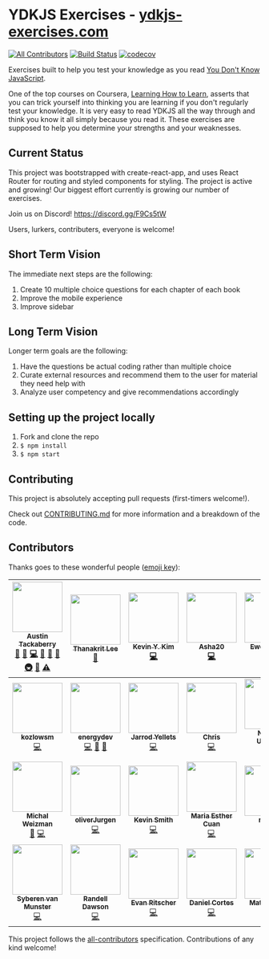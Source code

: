 # YDKJS Exercises - [ydkjs-exercises.com](https://ydkjs-exercises.com)

[![All Contributors](https://img.shields.io/badge/all_contributors-27-orange.svg?style=flat-square)](#contributors)
[![Build Status](https://travis-ci.org/austintackaberry/ydkjs-exercises.svg?branch=master)](https://travis-ci.org/austintackaberry/ydkjs-exercises)
[![codecov](https://codecov.io/gh/austintackaberry/ydkjs-exercises/branch/master/graph/badge.svg)](https://codecov.io/gh/austintackaberry/ydkjs-exercises)

Exercises built to help you test your knowledge as you read [You Don't Know JavaScript](https://github.com/getify/You-Dont-Know-JS).

One of the top courses on Coursera, [Learning How to Learn](https://www.coursera.org/learn/learning-how-to-learn), asserts that you can trick yourself into thinking you are learning if you don't regularly test your knowledge. It is very easy to read YDKJS all the way through and think you know it all simply because you read it. These exercises are supposed to help you determine your strengths and your weaknesses.

## Current Status

This project was bootstrapped with create-react-app, and uses React Router for routing and styled components for styling. The project is active and growing! Our biggest effort currently is growing our number of exercises.

Join us on Discord! https://discord.gg/F9Cs5tW

Users, lurkers, contributers, everyone is welcome!

## Short Term Vision

The immediate next steps are the following:

1.  Create 10 multiple choice questions for each chapter of each book
2.  Improve the mobile experience
3.  Improve sidebar

## Long Term Vision

Longer term goals are the following:

1.  Have the questions be actual coding rather than multiple choice
2.  Curate external resources and recommend them to the user for material they need help with
3.  Analyze user competency and give recommendations accordingly

## Setting up the project locally

1.  Fork and clone the repo
2.  `$ npm install`
3.  `$ npm start`

## Contributing

This project is absolutely accepting pull requests (first-timers welcome!).

Check out [CONTRIBUTING.md](CONTRIBUTING.md) for more information and a breakdown of the code.

## Contributors

Thanks goes to these wonderful people ([emoji key](https://github.com/kentcdodds/all-contributors#emoji-key)):

<!-- ALL-CONTRIBUTORS-LIST:START - Do not remove or modify this section -->
<!-- prettier-ignore -->
| [<img src="https://avatars0.githubusercontent.com/u/29493001?v=4" width="100px;"/><br /><sub><b>Austin Tackaberry</b></sub>](https://austintackaberry.co)<br />[💬](#question-austintackaberry "Answering Questions") [🐛](https://github.com/austintackaberry/ydkjs-exercises/issues?q=author%3Aaustintackaberry "Bug reports") [💻](https://github.com/austintackaberry/ydkjs-exercises/commits?author=austintackaberry "Code") [🎨](#design-austintackaberry "Design") [📖](https://github.com/austintackaberry/ydkjs-exercises/commits?author=austintackaberry "Documentation") [🤔](#ideas-austintackaberry "Ideas, Planning, & Feedback") [🚇](#infra-austintackaberry "Infrastructure (Hosting, Build-Tools, etc)") [👀](#review-austintackaberry "Reviewed Pull Requests") [⚠️](https://github.com/austintackaberry/ydkjs-exercises/commits?author=austintackaberry "Tests") | [<img src="https://avatars0.githubusercontent.com/u/21210429?v=4" width="100px;"/><br /><sub><b>Thanakrit Lee</b></sub>](https://github.com/tlee38)<br />[📖](https://github.com/austintackaberry/ydkjs-exercises/commits?author=tlee38 "Documentation") | [<img src="https://avatars0.githubusercontent.com/u/29536549?v=4" width="100px;"/><br /><sub><b>Kevin Y. Kim</b></sub>](https://kevinyckim.netlify.com/)<br />[💻](https://github.com/austintackaberry/ydkjs-exercises/commits?author=kevinYCKim33 "Code") | [<img src="https://avatars0.githubusercontent.com/u/19591575?v=4" width="100px;"/><br /><sub><b>Asha20</b></sub>](https://github.com/Asha20)<br />[💻](https://github.com/austintackaberry/ydkjs-exercises/commits?author=Asha20 "Code") | [<img src="https://avatars2.githubusercontent.com/u/13992168?v=4" width="100px;"/><br /><sub><b>Ewe Lin Loo</b></sub>](https://github.com/elloo)<br />[💻](https://github.com/austintackaberry/ydkjs-exercises/commits?author=elloo "Code") | [<img src="https://avatars2.githubusercontent.com/u/35818464?v=4" width="100px;"/><br /><sub><b>rosaxny</b></sub>](https://github.com/rosaxny)<br />[💻](https://github.com/austintackaberry/ydkjs-exercises/commits?author=rosaxny "Code") [🤔](#ideas-rosaxny "Ideas, Planning, & Feedback") | [<img src="https://avatars3.githubusercontent.com/u/16709534?v=4" width="100px;"/><br /><sub><b>nik</b></sub>](https://github.com/nikrb)<br />[💻](https://github.com/austintackaberry/ydkjs-exercises/commits?author=nikrb "Code") [⚠️](https://github.com/austintackaberry/ydkjs-exercises/commits?author=nikrb "Tests") [🤔](#ideas-nikrb "Ideas, Planning, & Feedback") [💬](#question-nikrb "Answering Questions") [👀](#review-nikrb "Reviewed Pull Requests") |
| :---: | :---: | :---: | :---: | :---: | :---: | :---: |
| [<img src="https://avatars2.githubusercontent.com/u/22461040?v=4" width="100px;"/><br /><sub><b>kozlowsm</b></sub>](https://github.com/kozlowsm)<br />[💻](https://github.com/austintackaberry/ydkjs-exercises/commits?author=kozlowsm "Code") | [<img src="https://avatars2.githubusercontent.com/u/12925952?v=4" width="100px;"/><br /><sub><b>energydev</b></sub>](https://github.com/energydev)<br />[💻](https://github.com/austintackaberry/ydkjs-exercises/commits?author=energydev "Code") [🐛](https://github.com/austintackaberry/ydkjs-exercises/issues?q=author%3Aenergydev "Bug reports") [🤔](#ideas-energydev "Ideas, Planning, & Feedback") | [<img src="https://avatars1.githubusercontent.com/u/32344277?v=4" width="100px;"/><br /><sub><b>Jarrod Yellets</b></sub>](http://www.jarrodyellets.com)<br />[💻](https://github.com/austintackaberry/ydkjs-exercises/commits?author=jarrodyellets "Code") | [<img src="https://avatars0.githubusercontent.com/u/5775083?v=4" width="100px;"/><br /><sub><b>Chris</b></sub>](http://www.fullstackontherocks.com)<br />[💻](https://github.com/austintackaberry/ydkjs-exercises/commits?author=IrritatedEllipses "Code") | [<img src="https://avatars3.githubusercontent.com/u/1413417?v=4" width="100px;"/><br /><sub><b>Nicklas Utgaard</b></sub>](https://github.com/nutgaard)<br />[💻](https://github.com/austintackaberry/ydkjs-exercises/commits?author=nutgaard "Code") | [<img src="https://avatars0.githubusercontent.com/u/30320536?v=4" width="100px;"/><br /><sub><b>James Robinson</b></sub>](https://jrobind.github.io)<br />[💻](https://github.com/austintackaberry/ydkjs-exercises/commits?author=jrobind "Code") | [<img src="https://avatars0.githubusercontent.com/u/25578179?v=4" width="100px;"/><br /><sub><b>Reuben Reyes</b></sub>](http://radotreyes.github.io)<br />[💻](https://github.com/austintackaberry/ydkjs-exercises/commits?author=radotreyes "Code") [⚠️](https://github.com/austintackaberry/ydkjs-exercises/commits?author=radotreyes "Tests") |
| [<img src="https://avatars2.githubusercontent.com/u/16784959?v=4" width="100px;"/><br /><sub><b>Michal Weizman</b></sub>](http://hakabuk.com)<br />[🎨](#design-hakabuk "Design") [💻](https://github.com/austintackaberry/ydkjs-exercises/commits?author=hakabuk "Code") | [<img src="https://avatars3.githubusercontent.com/u/31285416?v=4" width="100px;"/><br /><sub><b>oliverJurgen</b></sub>](https://github.com/oliverJurgen)<br />[💻](https://github.com/austintackaberry/ydkjs-exercises/commits?author=oliverJurgen "Code") | [<img src="https://avatars3.githubusercontent.com/u/25860552?v=4" width="100px;"/><br /><sub><b>Kevin Smith</b></sub>](http://kevinsmithwebdev.com)<br />[💻](https://github.com/austintackaberry/ydkjs-exercises/commits?author=kevinsmithwebdev "Code") | [<img src="https://avatars0.githubusercontent.com/u/5061542?v=4" width="100px;"/><br /><sub><b>Maria Esther Cuan</b></sub>](http://esthercuan.com)<br />[💻](https://github.com/austintackaberry/ydkjs-exercises/commits?author=esthercuan "Code") | [<img src="https://avatars3.githubusercontent.com/u/34404655?v=4" width="100px;"/><br /><sub><b>mdncs</b></sub>](https://github.com/mdncs)<br />[💻](https://github.com/austintackaberry/ydkjs-exercises/commits?author=mdncs "Code") | [<img src="https://avatars2.githubusercontent.com/u/10067675?v=4" width="100px;"/><br /><sub><b>mkozlows21</b></sub>](https://github.com/mkozlows21)<br />[💻](https://github.com/austintackaberry/ydkjs-exercises/commits?author=mkozlows21 "Code") | [<img src="https://avatars2.githubusercontent.com/u/13424?v=4" width="100px;"/><br /><sub><b>Eugene Zaretskiy</b></sub>](https://github.com/EugeneZ)<br />[💻](https://github.com/austintackaberry/ydkjs-exercises/commits?author=EugeneZ "Code") |
| [<img src="https://avatars1.githubusercontent.com/u/34777982?v=4" width="100px;"/><br /><sub><b>Syberen van Munster</b></sub>](https://github.com/syberen)<br />[💻](https://github.com/austintackaberry/ydkjs-exercises/commits?author=syberen "Code") | [<img src="https://avatars2.githubusercontent.com/u/5313213?v=4" width="100px;"/><br /><sub><b>Randell Dawson</b></sub>](http://onepathtech.com)<br />[💻](https://github.com/austintackaberry/ydkjs-exercises/commits?author=randelldawson "Code") | [<img src="https://avatars3.githubusercontent.com/u/37910116?v=4" width="100px;"/><br /><sub><b>Evan Ritscher</b></sub>](https://github.com/eritscher)<br />[💻](https://github.com/austintackaberry/ydkjs-exercises/commits?author=eritscher "Code") | [<img src="https://avatars3.githubusercontent.com/u/3639170?v=4" width="100px;"/><br /><sub><b>Daniel Cortes</b></sub>](https://codepen.io/dgca/)<br />[💻](https://github.com/austintackaberry/ydkjs-exercises/commits?author=dgca "Code") | [<img src="https://avatars0.githubusercontent.com/u/6313764?v=4" width="100px;"/><br /><sub><b>Matt Hagner</b></sub>](http://www.matthagner.com)<br />[💻](https://github.com/austintackaberry/ydkjs-exercises/commits?author=hagnerd "Code") | [<img src="https://avatars2.githubusercontent.com/u/9314776?v=4" width="100px;"/><br /><sub><b>Kshitij Purwar</b></sub>](https://github.com/kshitijpurwar)<br />[💻](https://github.com/austintackaberry/ydkjs-exercises/commits?author=kshitijpurwar "Code") |

<!-- ALL-CONTRIBUTORS-LIST:END -->

This project follows the [all-contributors](https://github.com/kentcdodds/all-contributors) specification. Contributions of any kind welcome!
